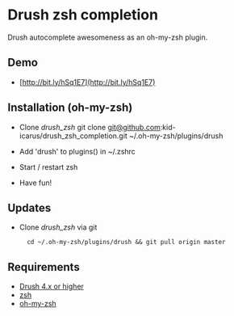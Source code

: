 # Drush zsh completion

Drush autocomplete awesomeness as an oh-my-zsh plugin.

## Demo

- [http://bit.ly/hSq1E7](http://bit.ly/hSq1E7)

## Installation (oh-my-zsh)

- Clone _drush\_zsh_
        git clone git@github.com:kid-icarus/drush_zsh_completion.git ~/.oh-my-zsh/plugins/drush

- Add 'drush' to plugins() in ~/.zshrc

- Start / restart zsh

- Have fun!

## Updates

- Clone _drush\_zsh_ via git

        cd ~/.oh-my-zsh/plugins/drush && git pull origin master

## Requirements

- [Drush 4.x or higher ](http://drupal.org/project/drush)
- [zsh](http://www.zsh.org/)
- [oh-my-zsh](https://github.com/robbyrussell/oh-my-zsh)
